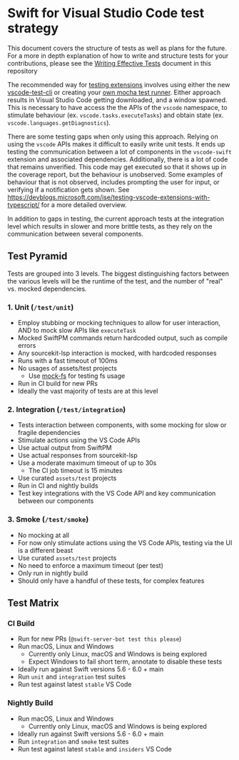 # Swift for Visual Studio Code test strategy

This document covers the structure of tests as well as plans for the future. For a more in depth explanation of how to write and structure tests for your contributions, please see the [Writing Effective Tests](./writing-effective-tests.md) document in this repository

The recommended way for [testing extensions](https://code.visualstudio.com/api/working-with-extensions/testing-extension) involves using either the new [vscode-test-cli](https://github.com/microsoft/vscode-test-cli) or creating your [own mocha test runner](https://code.visualstudio.com/api/working-with-extensions/testing-extension#advanced-setup-your-own-runner). Either approach results in Visual Studio Code getting downloaded, and a window spawned. This is necessary to have access the the APIs of the `vscode` namespace, to stimulate behaviour (ex. `vscode.tasks.executeTasks`) and obtain state (ex. `vscode.languages.getDiagnostics`).

There are some testing gaps when only using this approach. Relying on using the `vscode` APIs makes it difficult to easily write unit tests. It ends up testing the communication between a lot of components in the `vscode-swift` extension and associated dependencies. Additionally, there is a lot of code that remains unverified. This code may get executed so that it shows up in the coverage report, but the behaviour is unobserved. Some examples of behaviour that is not observed, includes prompting the user for input, or verifying if a notification gets shown. See https://devblogs.microsoft.com/ise/testing-vscode-extensions-with-typescript/ for a more detailed overview.

In addition to gaps in testing, the current approach tests at the integration level which results in slower and more brittle tests, as they rely on the communication between several components.

## Test Pyramid

Tests are grouped into 3 levels. The biggest distinguishing factors between the various levels will be the runtime of the test, and the number of "real" vs. mocked dependencies.

### 1. Unit (`/test/unit`)

- Employ stubbing or mocking techniques to allow for user interaction, AND to mock slow APIs like `executeTask`
- Mocked SwiftPM commands return hardcoded output, such as compile errors
- Any sourcekit-lsp interaction is mocked, with hardcoded responses
- Runs with a fast timeout of 100ms
- No usages of assets/test projects
  - Use [mock-fs](https://www.npmjs.com/package/mock-fs) for testing fs usage
- Run in CI build for new PRs
- Ideally the vast majority of tests are at this level

### 2. Integration (`/test/integration`)

- Tests interaction between components, with some mocking for slow or fragile dependencies
- Stimulate actions using the VS Code APIs
- Use actual output from SwiftPM
- Use actual responses from sourcekit-lsp
- Use a moderate maximum timeout of up to 30s
  - The CI job timeout is 15 minutes
- Use curated `assets/test` projects
- Run in CI and nightly builds
- Test key integrations with the VS Code API and key communication between our components

### 3. Smoke (`/test/smoke`)

- No mocking at all
- For now only stimulate actions using the VS Code APIs, testing via the UI is a different beast
- Use curated `assets/test` projects
- No need to enforce a maximum timeout (per test)
- Only run in nightly build
- Should only have a handful of these tests, for complex features

## Test Matrix

### CI Build

- Run for new PRs (`@swift-server-bot test this please`)
- Run macOS, Linux and Windows
  - Currently only Linux, macOS and Windows is being explored
  - Expect Windows to fail short term, annotate to disable these tests
- Ideally run against Swift versions 5.6 - 6.0 + main
- Run `unit` and `integration` test suites
- Run test against latest `stable` VS Code

### Nightly Build

- Run macOS, Linux and Windows
  - Currently only Linux, macOS and Windows is being explored
- Ideally run against Swift versions 5.6 - 6.0 + main
- Run `integration` and `smoke` test suites
- Run test against latest `stable` and `insiders` VS Code
